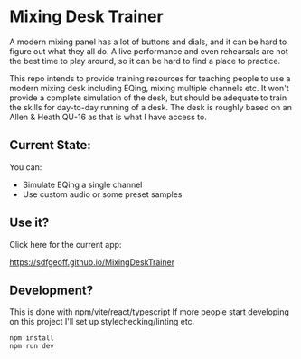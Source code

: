 # Mixing Desk Trainer

A modern mixing panel has a lot of buttons and dials, and it can be hard to figure out what they all do. A live performance and even rehearsals are not the best time to play around, so it can be hard to find a place to practice.

This repo intends to provide training resources for teaching people to use a modern mixing desk including EQing, mixing multiple channels etc. It won't provide
a complete simulation of the desk, but should be adequate to train the skills for day-to-day running of a desk. The desk is roughly based on an Allen & Heath QU-16
as that is what I have access to.

## Current State:

You can:

- Simulate EQing a single channel
- Use custom audio or some preset samples

## Use it?

Click here for the current app:

https://sdfgeoff.github.io/MixingDeskTrainer

## Development?

This is done with npm/vite/react/typescript If more people start developing on this project I'll set up stylechecking/linting etc.

```
npm install
npm run dev
```

